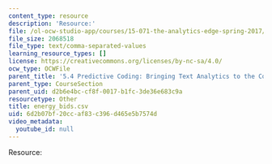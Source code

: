 ```yaml
---
content_type: resource
description: 'Resource:'
file: /ol-ocw-studio-app/courses/15-071-the-analytics-edge-spring-2017/6d2b07bf20ccaf83c396d465e5b7574d_energy_bids.csv
file_size: 2068518
file_type: text/comma-separated-values
learning_resource_types: []
license: https://creativecommons.org/licenses/by-nc-sa/4.0/
ocw_type: OCWFile
parent_title: '5.4 Predictive Coding: Bringing Text Analytics to the Courtroom  (Recitation)'
parent_type: CourseSection
parent_uid: d2b6e4bc-cf8f-0017-b1fc-3de36e683c9a
resourcetype: Other
title: energy_bids.csv
uid: 6d2b07bf-20cc-af83-c396-d465e5b7574d
video_metadata:
  youtube_id: null
---
```

Resource: